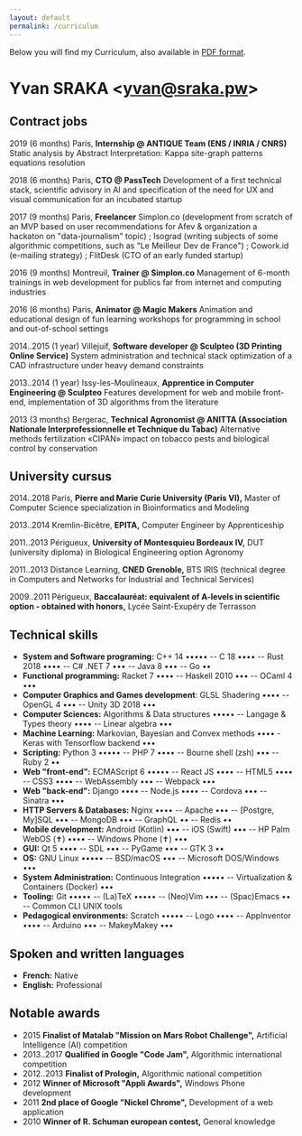 ```yaml
---
layout: default
permalink: /curriculum
---
```


Below you will find my Curriculum, also available in [PDF
format](https://raw.githubusercontent.com/yvan-sraka/yvan-sraka.github.io/master/Yvan%20SRAKA%20%E2%80%93%20Curriculum%20Vitae.pdf).

Yvan SRAKA \<yvan@sraka.pw\>
============================

Contract jobs
-------------

2019 (6 months) Paris, **Internship @ ANTIQUE Team (ENS / INRIA /
CNRS)** Static analysis by Abstract Interpretation: Kappa site-graph
patterns equations resolution

2018 (6 months) Paris, **CTO @ PassTech** Development of a first
technical stack, scientific advisory in AI and specification of the need
for UX and visual communication for an incubated startup

2017 (9 months) Paris, **Freelancer** Simplon.co (development from
scratch of an MVP based on user recommendations for Afev & organization
a hackaton on "data-journalism" topic) ; Isograd (writing subjects of
some algorithmic competitions, such as "Le Meilleur Dev de France") ;
Cowork.id (e-mailing strategy) ; FlitDesk (CTO of an early funded
startup)

2016 (9 months) Montreuil, **Trainer @ Simplon.co** Management of
6-month trainings in web development for publics far from internet and
computing industries

2016 (6 months) Paris, **Animator @ Magic Makers** Animation and
educational design of fun learning workshops for programming in school
and out-of-school settings

2014..2015 (1 year) Villejuif, **Software developer @ Sculpteo (3D
Printing Online Service)** System administration and technical stack
optimization of a CAD infrastructure under heavy demand constraints

2013..2014 (1 year) Issy-les-Moulineaux, **Apprentice in Computer
Engineering @ Sculpteo** Features development for web and mobile
front-end, implementation of 3D algorithms from the literature

2013 (3 months) Bergerac, **Technical Agronomist @ ANITTA (Association
Nationale Interprofessionnelle et Technique du Tabac)** Alternative
methods fertilization «CIPAN» impact on tobacco pests and biological
control by conservation

University cursus
-----------------

2014..2018 Paris, **Pierre and Marie Curie University (Paris VI),**
Master of Computer Science specialization in Bioinformatics and Modeling

2013..2014 Kremlin-Bicêtre, **EPITA,** Computer Engineer by
Apprenticeship

2011..2013 Périgueux, **University of Montesquieu Bordeaux IV,** DUT
(university diploma) in Biological Engineering option Agronomy

2011..2013 Distance Learning, **CNED Grenoble,** BTS IRIS (technical
degree in Computers and Networks for Industrial and Technical Services)

2009..2011 Périgueux, **Baccalauréat: equivalent of A-levels in
scientific option - obtained with honors,** Lycée Saint-Exupéry de
Terrasson

Technical skills
----------------

-   **System and Software programing:** C++ 14 ••••• -- C 18 •••• -- Rust 2018 •••• -- C\# .NET 7 ••• -- Java 8 ••• -- Go ••
-   **Functional programming:** Racket 7 •••• -- Haskell 2010 ••• -- OCaml 4 •••
-   **Computer Graphics and Games development**: GLSL Shadering •••• -- OpenGL 4 ••• -- Unity 3D 2018 •••
-   **Computer Sciences:** Algorithms & Data structures ••••• -- Langage & Types theory •••• -- Linear algebra •••
-   **Machine Learning:** Markovian, Bayesian and Convex methods •••• - Keras with Tensorflow backend •••
-   **Scripting:** Python 3 ••••• -- PHP 7 •••• -- Bourne shell (zsh) ••• -- Ruby 2 ••
-   **Web "front-end":** ECMAScript 6 ••••• -- React JS •••• -- HTML5 •••• -- CSS3 •••• -- WebAssembly ••• -- Webpack •••
-   **Web "back-end":** Django •••• -- Node.js •••• -- Cordova ••• -- Sinatra •••
-   **HTTP Servers & Databases:** Nginx •••• -- Apache ••• -- [Postgre, My]SQL ••• -- MongoDB ••• -- GraphQL •• -- Redis ••
-   **Mobile development:** Android (Kotlin) ••• -- iOS (Swift) ••• -- HP Palm WebOS (✝) •••• -- Windows Phone (✝) •••
-   **GUI:** Qt 5 •••• -- SDL ••• -- PyGame ••• -- GTK 3 ••
-   **OS:** GNU Linux ••••• -- BSD/macOS ••• -- Microsoft DOS/Windows •••
-   **System Administration:** Continuous Integration ••••• -- Virtualization & Containers (Docker) •••
-   **Tooling:** Git ••••• -- (La)TeX ••••• -- (Neo)Vim ••• -- (Spac)Emacs •• -- Common CLI UNIX tools
-   **Pedagogical environments:** Scratch ••••• -- Logo •••• -- AppInventor •••• -- Arduino ••• -- MakeyMakey •••

Spoken and written languages
----------------------------

-   **French:** Native
-   **English:** Professional

Notable awards
--------------

-   2015 **Finalist of Matalab "Mission on Mars Robot Challenge",**
    Artificial Intelligence (AI) competition
-   2013..2017 **Qualified in Google "Code Jam",** Algorithmic
    international competition
-   2012..2013 **Finalist of Prologin,** Algorithmic national
    competition
-   2012 **Winner of Microsoft "Appli Awards",** Windows Phone
    development
-   2011 **2nd place of Google "Nickel Chrome",** Development of a
    web application
-   2010 **Winner of R. Schuman european contest,** General knowledge
